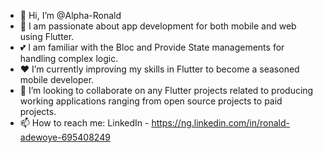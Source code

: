 - 👋 Hi, I’m @Alpha-Ronald
- 👀 I am passionate about app development for both mobile and web using Flutter. 
- 💕 I am familiar with the Bloc and Provide State managements for handling complex logic. 
- ❤  I’m currently improving my skills in Flutter to become a seasoned mobile developer.
- 💞️ I’m looking to collaborate on any Flutter projects related to producing working applications ranging from open source projects to paid projects.
- 📫 How to reach me: LinkedIn - https://ng.linkedin.com/in/ronald-adewoye-695408249

<!---
Alpha-Ronald/Alpha-Ronald is a ✨ special ✨ repository because its `README.md` (this file) appears on your GitHub profile.
You can click the Preview link to take a look at your changes.
--->
